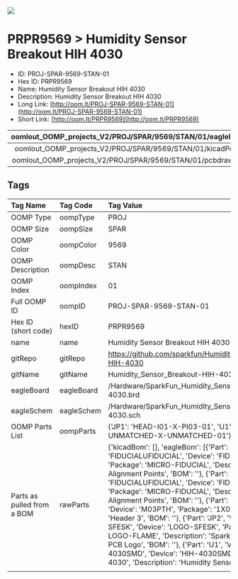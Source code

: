 


  
![][im]
# PRPR9569 > Humidity Sensor Breakout HIH 4030

- ID: PROJ-SPAR-9569-STAN-01
- Hex ID: PRPR9569
- Name: Humidity Sensor Breakout HIH 4030
- Description: Humidity Sensor Breakout HIH 4030
- Long Link: [http://oom.lt/PROJ-SPAR-9569-STAN-01](http://oom.lt/PROJ-SPAR-9569-STAN-01)
- Short Link: [http://oom.lt/PRPR9569](http://oom.lt/PRPR9569)
  

|oomlout_OOMP_projects_V2/PROJ/SPAR/9569/STAN/01/eagleImage.png|oomlout_OOMP_projects_V2/PROJ/SPAR/9569/STAN/01/eagleSchemImage.png|oomlout_OOMP_projects_V2/PROJ/SPAR/9569/STAN/01/kicadPcb3dFront.png|oomlout_OOMP_projects_V2/PROJ/SPAR/9569/STAN/01/kicadPcb3dBack.png|
| :---: | :---: | :---: | :---: |
|oomlout_OOMP_projects_V2/PROJ/SPAR/9569/STAN/01/kicadPcb3d.png|oomlout_OOMP_projects_V2/PROJ/SPAR/9569/STAN/01/bomBack.png|oomlout_OOMP_projects_V2/PROJ/SPAR/9569/STAN/01/bomFront.png|oomlout_OOMP_projects_V2/PROJ/SPAR/9569/STAN/01/pcbdraw.svg|
|oomlout_OOMP_projects_V2/PROJ/SPAR/9569/STAN/01/pcbdrawBack.svg||||

## Tags
  

|Tag Name|Tag Code|Tag Value|
| :--- | :--- | :--- |
|OOMP Type|oompType|PROJ|
|OOMP Size|oompSize|SPAR|
|OOMP Color|oompColor|9569|
|OOMP Description|oompDesc|STAN|
|OOMP Index|oompIndex|01|
|Full OOMP ID|oompID|PROJ-SPAR-9569-STAN-01|
|Hex ID (short code)|hexID|PRPR9569|
|name|name|Humidity Sensor Breakout HIH 4030|
|gitRepo|gitRepo|https://github.com/sparkfun/Humidity_Sensor_Breakout-HIH-4030|
|gitName|gitName|Humidity_Sensor_Breakout-HIH-4030|
|eagleBoard|eagleBoard|/Hardware/SparkFun_Humidity_Sensor_Breakout-HIH-4030.brd|
|eagleSchem|eagleSchem|/Hardware/SparkFun_Humidity_Sensor_Breakout-HIH-4030.sch|
|OOMP Parts List|oompParts|{'JP1': 'HEAD-I01-X-PI03-01', 'U1': 'UNMATCHED-UNMATCHED-X-UNMATCHED-01'}|
|Parts as pulled from a BOM|rawParts|{'kicadBom': [], 'eagleBom': [{'Part': 'FID1', 'Value': 'FIDUCIALUFIDUCIAL', 'Device': 'FIDUCIALUFIDUCIAL', 'Package': 'MICRO-FIDUCIAL', 'Description': 'Fiducial Alignment Points', 'BOM': ''}, {'Part': 'FID2', 'Value': 'FIDUCIALUFIDUCIAL', 'Device': 'FIDUCIALUFIDUCIAL', 'Package': 'MICRO-FIDUCIAL', 'Description': 'Fiducial Alignment Points', 'BOM': ''}, {'Part': 'JP1', 'Value': '', 'Device': 'M03PTH', 'Package': '1X03', 'Description': 'Header 3', 'BOM': ''}, {'Part': 'JP2', 'Value': 'LOGO-SFESK', 'Device': 'LOGO-SFESK', 'Package': 'SFE-LOGO-FLAME', 'Description': 'Spark Fun Electronics PCB Logo', 'BOM': ''}, {'Part': 'U1', 'Value': 'HIH-4030SMD', 'Device': 'HIH-4030SMD', 'Package': 'HIH-4030', 'Description': 'Humidity Sensor', 'BOM': ''}]}|
||||



[im]: PROJ/SPAR/9569/STAN/01/kicadPcb3d_450.png
